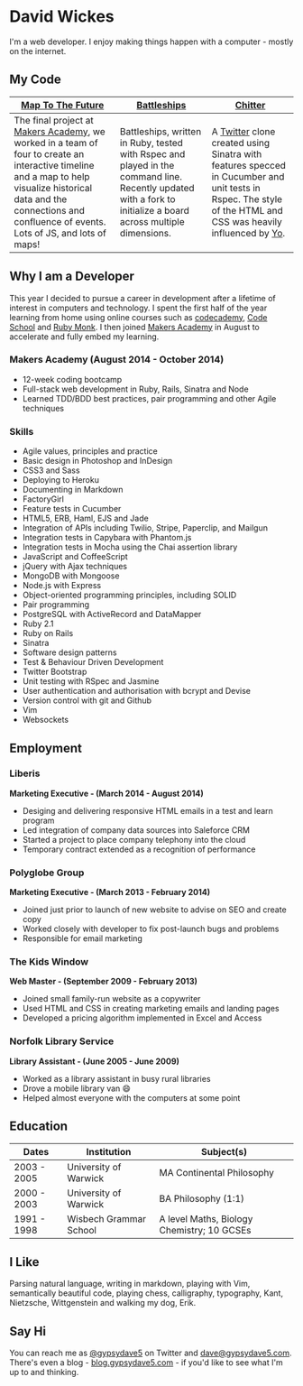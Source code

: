 David Wickes
======================
I'm a web developer. I enjoy making things happen with a computer - mostly on the internet.

My Code
-------

| [Map To The Future]                  | [Battleships]                      | [Chitter]                             |
|--------------------------------------|------------------------------------|---------------------------------------|
The final project at [Makers Academy], we worked in a team of four to create an interactive timeline and a map to help visualize historical data and the connections and confluence of events. Lots of JS, and lots of maps!| Battleships, written in Ruby, tested with Rspec and played in the command line. Recently updated with a fork to initialize a board across multiple dimensions.| A [Twitter] clone created using Sinatra with features specced in Cucumber and unit tests in Rspec. The style of the  HTML and CSS was heavily influenced by [Yo].

Why I am a Developer
--------------------
This year I decided to pursue a career in development after a lifetime of
interest in computers and technology. I spent the first half of the year
learning from home using online courses such as [codecademy], [Code School] and
[Ruby Monk]. I then joined [Makers Academy] in August to accelerate and fully
embed my learning.

### Makers Academy (August 2014 - October 2014)
* 12-week coding bootcamp
* Full-stack web development in Ruby, Rails, Sinatra and Node
* Learned TDD/BDD best practices, pair programming and other Agile techniques

### Skills
* Agile values, principles and practice
* Basic design in Photoshop and InDesign
* CSS3 and Sass
* Deploying to Heroku
* Documenting in Markdown
* FactoryGirl
* Feature tests in Cucumber
* HTML5, ERB, Haml, EJS and Jade
* Integration of APIs including Twilio, Stripe, Paperclip, and Mailgun
* Integration tests in Capybara with Phantom.js
* Integration tests in Mocha using the Chai assertion library
* JavaScript and CoffeeScript
* jQuery with Ajax techniques
* MongoDB with Mongoose
* Node.js with Express
* Object-oriented programming principles, including SOLID
* Pair programming
* PostgreSQL with ActiveRecord and DataMapper
* Ruby 2.1
* Ruby on Rails
* Sinatra
* Software design patterns
* Test & Behaviour Driven Development
* Twitter Bootstrap
* Unit testing with RSpec and Jasmine
* User authentication and authorisation with bcrypt and Devise
* Version control with git and Github
* Vim
* Websockets

Employment
----------
### Liberis
**Marketing Executive - (March 2014 - August 2014)**
- Desiging and delivering responsive HTML emails in a test and learn program
- Led integration of company data sources into Saleforce CRM
- Started a project to place company telephony into the cloud
- Temporary contract extended as a recognition of performance

### Polyglobe Group
**Marketing Executive - (March 2013 - February 2014)**
- Joined just prior to launch of new website to advise on SEO and create copy
- Worked closely with developer to fix post-launch bugs and problems
- Responsible for email marketing

### The Kids Window
**Web Master - (September 2009 - February 2013)**
- Joined small family-run website as a copywriter
- Used HTML and CSS in creating marketing emails and landing pages
- Developed a pricing algorithm implemented in Excel and Access

### Norfolk Library Service
**Library Assistant - (June 2005 -  June 2009)**
- Worked as a library assistant in busy rural libraries
- Drove a mobile library van :smile:
- Helped almost everyone with the computers at some point

Education
---------
|      Dates      |       Institution       |              Subject(s)              |
| --------------- |-------------------------|--------------------------------------|
|  2003 - 2005 | University of Warwick     | MA Continental Philosophy     |
|  2000 - 2003 | University of Warwick | BA Philosophy (1:1) |
|  1991 - 1998 | Wisbech Grammar School | A level Maths, Biology Chemistry; 10 GCSEs |

I Like
------

Parsing natural language, writing in markdown, playing with Vim, semantically
beautiful code, playing chess, calligraphy, typography, Kant, Nietzsche,
Wittgenstein and walking my dog, Erik.

Say Hi
------
You can reach me as [@gypsydave5] on Twitter and dave@gypsydave5.com. There's
even a blog - [blog.gypsydave5.com] - if you'd like to see what I'm up to and
thinking.

[Makers Academy]: http://www.makersacademy.com/
[Map To The Future]: https://github.com/gypsydave5/map-to-the-future
[Battleships]: https://github.com/gypsydave5/battleships
[Chitter]: https://github.com/gypsydave5/chitter
[Twitter]: https://github.com/gypsydave5/battleships
[Yo]: http://www.justyo.co/
[Code School]: https://www.codeschool.com/users/gypsydave5
[codecademy]: http://www.codecademy.com/gypsydave5
[Ruby Monk]: https://rubymonk.com/u/david-wickes
[@gypsydave5]: https://twitter.com/gypsydave5
[blog.gypsydave5.com]: http://blog.gypsydave5.com/
